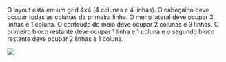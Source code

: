 O layout está em um grid 4x4 (4 colunas e 4 linhas). O cabeçalho deve ocupar todas as colunas da primeira linha. O menu lateral deve ocupar 3 linhas e 1 coluna. O conteúdo do meio deve ocupar 2 colunas e 3 linhas. O primeiro bloco restante deve ocupar 1 linha e 1 coluna e o segundo bloco restante deve ocupar 2 linhas e 1 coluna.

![](https://caelum-online-public.s3.amazonaws.com/2286-dispondo-flexbox-grid/03/Aula3-imagem1.png)